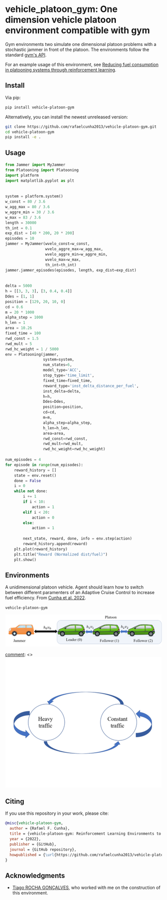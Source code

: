 
# vehicle_platoon_gym: One dimension vehicle platoon environment compatible with gym

Gym environments two simulate one dimensional platoon problems with a stochastic jammer in front of the platoon. 
The environments follow the standard [gym's API](https://github.com/openai/gym).

For an example usage of this environment, see [Reducing fuel consumption in platooning systems through reinforcement learning](https://www.sciencedirect.com/science/article/pii/S2405896322010266).

## Install

Via pip:
```bash
pip install vehicle-platoon-gym
```

Alternatively, you can install the newest unreleased version:
```bash
git clone https://github.com/rafaelcunha2013/vehicle-platoon-gym.git
cd vehicle-platoon-gym
pip install -e .
```

## Usage

```python
from Jammer import MyJammer
from Platooning import Platooning
import platform
import matplotlib.pyplot as plt


system = platform.system()
w_const = 80 / 3.6
w_agg_max = 80 / 3.6
w_aggre_min = 30 / 3.6
w_max = 83 / 3.6
length = 30000
th_int = 0.1
exp_dist = [40 * 200, 20 * 200]
episodes = 10
jammer = MyJammer(wvelo_const=w_const,
                  wvelo_aggre_max=w_agg_max,
                  wvelo_aggre_min=w_aggre_min,
                  wvelo_max=w_max,
                  th_int=th_int)
jammer.jammer_episodes(episodes, length, exp_dist=exp_dist)


delta = 5000
h = [[3, 3, 3], [3, 0.4, 0.4]]
Ddes = [1, 1]
position = [129, 20, 10, 0]
cd = 0.6
m = 20 * 1000
alpha_step = 1000
h_len = 1
area = 10.26
fixed_time = 100
rwd_const = 1.5
rwd_mult = 5
rwd_hc_weight = 1 / 5000
env = Platooning(jammer,
                 system=system,
                 num_states=6,
                 model_type='ACC',
                 stop_type='time_limit',
                 fixed_time=fixed_time,
                 reward_type='inst_delta_distance_per_fuel',
                 inst_delta=delta,
                 h=h,
                 Ddes=Ddes,
                 position=position,
                 cd=cd,
                 m=m,
                 alpha_step=alpha_step,
                 h_len=h_len,
                 area=area,
                 rwd_const=rwd_const,
                 rwd_mult=rwd_mult,
                 rwd_hc_weight=rwd_hc_weight)

num_episodes = 4
for episode in range(num_episodes):
    reward_history = []
    state = env.reset()
    done = False
    i = 0
    while not done:
        i += 1
        if i < 10:
            action = 1
        elif i < 20:
            action = 0
        else:
            action = 1

        next_state, reward, done, info = env.step(action)
        reward_history.append(reward)
    plt.plot(reward_history)
    plt.title("Reward (Normalized dist/fuel)")
    plt.show()
```


## Environments

A unidimensional platoon vehicle. Agent should learn how to switch between different paramenters of an Adaptive
Cruise Control to increase fuel efficiency. 
From [Cunha et al. 2022](https://www.sciencedirect.com/science/article/pii/S2405896322010266).

`vehicle-platoon-gym` <br>

<img src="./Figures/MyPlatoon.png">

[comment]: <>  <img src="./Figures/markov_chain2.png">

[comment]: <> (<img src="./Figures/Jammer3.eps">)



## Citing

If you use this repository in your work, please cite:

```bibtex
@misc{vehicle-platoon-gym,
  author = {Rafael F. Cunha},
  title = {vehicle-platoon-gym: Reinforcement Learning Environments to simulates 1-D vehicle platoon},
  year = {2022},
  publisher = {GitHub},
  journal = {GitHub repository},
  howpublished = {\url{https://github.com/rafaelcunha2013/vehicle-platoon-gym}},
}
```

## Acknowledgments

* [Tiago ROCHA GONÇALVES](https://tiagorochag.github.io/), who worked with me on the construction of this environment.
